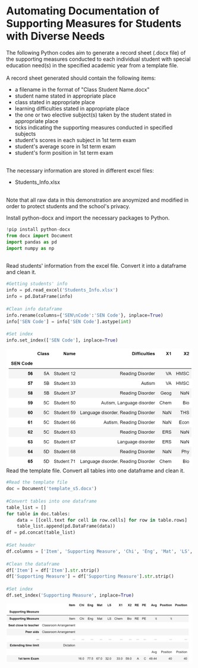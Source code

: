 # Automating Documentation of Supporting Measures for Students with Diverse Needs
The following Python codes aim to generate a record sheet (.docx file) of the supporting measures conducted to each individual student with special education need(s) in the specified academic year from a template file.
<br/><br/>
A record sheet generated should contain the following items:
- a filename in the format of "Class Student Name.docx"
- student name stated in appropriate place
- class stated in appropriate place
- learning difficulties stated in appropriate place
- the one or two elective subject(s) taken by the student stated in appropriate place
- ticks indicating the supporting measures conducted in specified subjects
- student's scores in each subject in 1st term exam
- student's average score in 1st term exam
- student's form position in 1st term exam
<br/><br/>

The necessary information are stored in different excel files:
- Students_Info.xlsx


<br/>
Note that all raw data in this demonstration are anoymized and modified in order to protect students and the school's privacy.
<br/>

Install python-docx and import the necessary packages to Python.

```python
!pip install python-docx
from docx import Document
import pandas as pd
import numpy as np
```
<br/>
Read students' information from the excel file. Convert it into a dataframe and clean it.

```python
#Getting students' info
info = pd.read_excel('Students_Info.xlsx')
info = pd.DataFrame(info)

#Clean info dataframe
info.rename(columns={'SEN\nCode':'SEN Code'}, inplace=True)
info['SEN Code'] = info['SEN Code'].astype(int)

#Set index
info.set_index(['SEN Code'], inplace=True)
```
<img src="Students_Info.png" width="500">
<br/>
Read the template file. Convert all tables into one dataframe and clean it.

```python
#Read the template file
doc = Document('template_s5.docx')

#Convert tables into one dataframe
table_list = []
for table in doc.tables:
    data = [[cell.text for cell in row.cells] for row in table.rows]
    table_list.append(pd.DataFrame(data))
df = pd.concat(table_list)

#Set header
df.columns = ['Item', 'Supporting Measure', 'Chi', 'Eng', 'Mat', 'LS', 'X1', 'X2', 'RE', 'PE', 'Avg', 'Position', 'Position']

#Clean the dataframe
df['Item'] = df['Item'].str.strip()
df['Supporting Measure'] = df['Supporting Measure'].str.strip()

#Set index
df.set_index('Supporting Measure', inplace=True)
```
<img src="Template.png" width="500">
<br/>
